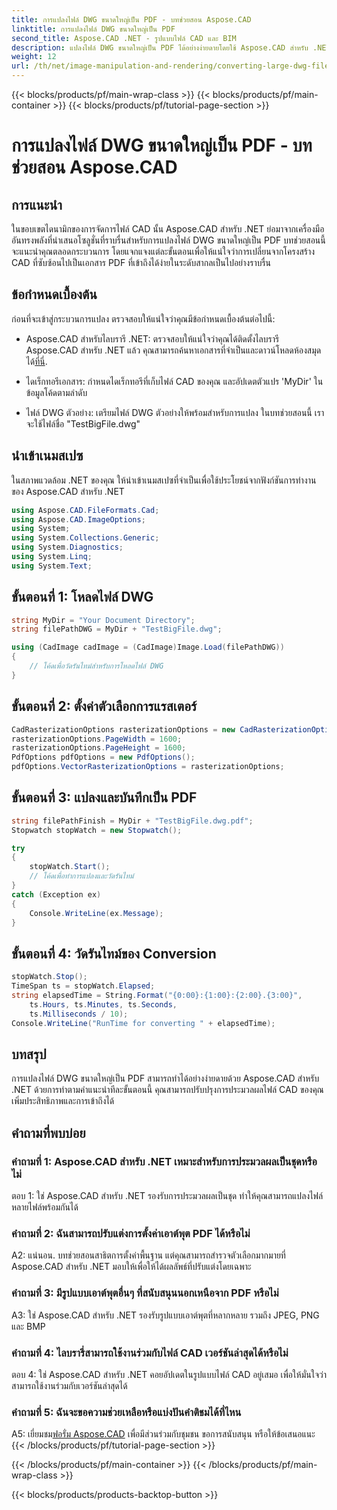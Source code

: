 ```yaml
---
title: การแปลงไฟล์ DWG ขนาดใหญ่เป็น PDF - บทช่วยสอน Aspose.CAD
linktitle: การแปลงไฟล์ DWG ขนาดใหญ่เป็น PDF
second_title: Aspose.CAD .NET - รูปแบบไฟล์ CAD และ BIM
description: แปลงไฟล์ DWG ขนาดใหญ่เป็น PDF ได้อย่างง่ายดายโดยใช้ Aspose.CAD สำหรับ .NET ปรับปรุงกระบวนการ CAD ของคุณด้วยบทช่วยสอนทีละขั้นตอนนี้
weight: 12
url: /th/net/image-manipulation-and-rendering/converting-large-dwg-files-to-pdf/
---
```


{{< blocks/products/pf/main-wrap-class >}}
{{< blocks/products/pf/main-container >}}
{{< blocks/products/pf/tutorial-page-section >}}

# การแปลงไฟล์ DWG ขนาดใหญ่เป็น PDF - บทช่วยสอน Aspose.CAD

## การแนะนำ

ในขอบเขตไดนามิกของการจัดการไฟล์ CAD นั้น Aspose.CAD สำหรับ .NET ย่อมาจากเครื่องมืออันทรงพลังที่นำเสนอโซลูชั่นที่ราบรื่นสำหรับการแปลงไฟล์ DWG ขนาดใหญ่เป็น PDF บทช่วยสอนนี้จะแนะนำคุณตลอดกระบวนการ โดยแจกแจงแต่ละขั้นตอนเพื่อให้แน่ใจว่าการเปลี่ยนจากโครงสร้าง CAD ที่ซับซ้อนไปเป็นเอกสาร PDF ที่เข้าถึงได้ง่ายในระดับสากลเป็นไปอย่างราบรื่น

## ข้อกำหนดเบื้องต้น

ก่อนที่จะเข้าสู่กระบวนการแปลง ตรวจสอบให้แน่ใจว่าคุณมีข้อกำหนดเบื้องต้นต่อไปนี้:

- Aspose.CAD สำหรับไลบรารี .NET: ตรวจสอบให้แน่ใจว่าคุณได้ติดตั้งไลบรารี Aspose.CAD สำหรับ .NET แล้ว คุณสามารถค้นหาเอกสารที่จำเป็นและดาวน์โหลดห้องสมุดได้[ที่นี่](https://reference.aspose.com/cad/net/).

- ไดเร็กทอรีเอกสาร: กำหนดไดเร็กทอรีที่เก็บไฟล์ CAD ของคุณ และอัปเดตตัวแปร 'MyDir' ในข้อมูลโค้ดตามลำดับ

- ไฟล์ DWG ตัวอย่าง: เตรียมไฟล์ DWG ตัวอย่างให้พร้อมสำหรับการแปลง ในบทช่วยสอนนี้ เราจะใช้ไฟล์ชื่อ "TestBigFile.dwg"

## นำเข้าเนมสเปซ

ในสภาพแวดล้อม .NET ของคุณ ให้นำเข้าเนมสเปซที่จำเป็นเพื่อใช้ประโยชน์จากฟังก์ชันการทำงานของ Aspose.CAD สำหรับ .NET

```csharp
using Aspose.CAD.FileFormats.Cad;
using Aspose.CAD.ImageOptions;
using System;
using System.Collections.Generic;
using System.Diagnostics;
using System.Linq;
using System.Text;
```

## ขั้นตอนที่ 1: โหลดไฟล์ DWG

```csharp
string MyDir = "Your Document Directory";
string filePathDWG = MyDir + "TestBigFile.dwg";

using (CadImage cadImage = (CadImage)Image.Load(filePathDWG))
{
    // โค้ดเพื่อวัดรันไทม์สำหรับการโหลดไฟล์ DWG
}
```

## ขั้นตอนที่ 2: ตั้งค่าตัวเลือกการแรสเตอร์

```csharp
CadRasterizationOptions rasterizationOptions = new CadRasterizationOptions();
rasterizationOptions.PageWidth = 1600;
rasterizationOptions.PageHeight = 1600;
PdfOptions pdfOptions = new PdfOptions();
pdfOptions.VectorRasterizationOptions = rasterizationOptions;
```

## ขั้นตอนที่ 3: แปลงและบันทึกเป็น PDF

```csharp
string filePathFinish = MyDir + "TestBigFile.dwg.pdf";
Stopwatch stopWatch = new Stopwatch();

try
{
    stopWatch.Start();
    // โค้ดเพื่อทำการแปลงและวัดรันไทม์
}
catch (Exception ex)
{
    Console.WriteLine(ex.Message);
}
```

## ขั้นตอนที่ 4: วัดรันไทม์ของ Conversion

```csharp
stopWatch.Stop();
TimeSpan ts = stopWatch.Elapsed;
string elapsedTime = String.Format("{0:00}:{1:00}:{2:00}.{3:00}",
    ts.Hours, ts.Minutes, ts.Seconds,
    ts.Milliseconds / 10);
Console.WriteLine("RunTime for converting " + elapsedTime);
```

## บทสรุป

การแปลงไฟล์ DWG ขนาดใหญ่เป็น PDF สามารถทำได้อย่างง่ายดายด้วย Aspose.CAD สำหรับ .NET ด้วยการทำตามคำแนะนำทีละขั้นตอนนี้ คุณสามารถปรับปรุงการประมวลผลไฟล์ CAD ของคุณ เพิ่มประสิทธิภาพและการเข้าถึงได้

## คำถามที่พบบ่อย

### คำถามที่ 1: Aspose.CAD สำหรับ .NET เหมาะสำหรับการประมวลผลเป็นชุดหรือไม่

ตอบ 1: ใช่ Aspose.CAD สำหรับ .NET รองรับการประมวลผลเป็นชุด ทำให้คุณสามารถแปลงไฟล์หลายไฟล์พร้อมกันได้

### คำถามที่ 2: ฉันสามารถปรับแต่งการตั้งค่าเอาต์พุต PDF ได้หรือไม่

A2: แน่นอน. บทช่วยสอนสาธิตการตั้งค่าพื้นฐาน แต่คุณสามารถสำรวจตัวเลือกมากมายที่ Aspose.CAD สำหรับ .NET มอบให้เพื่อให้ได้ผลลัพธ์ที่ปรับแต่งโดยเฉพาะ

### คำถามที่ 3: มีรูปแบบเอาต์พุตอื่นๆ ที่สนับสนุนนอกเหนือจาก PDF หรือไม่

A3: ใช่ Aspose.CAD สำหรับ .NET รองรับรูปแบบเอาต์พุตที่หลากหลาย รวมถึง JPEG, PNG และ BMP

### คำถามที่ 4: ไลบรารี่สามารถใช้งานร่วมกับไฟล์ CAD เวอร์ชันล่าสุดได้หรือไม่

ตอบ 4: ใช่ Aspose.CAD สำหรับ .NET คอยอัปเดตในรูปแบบไฟล์ CAD อยู่เสมอ เพื่อให้มั่นใจว่าสามารถใช้งานร่วมกับเวอร์ชันล่าสุดได้

### คำถามที่ 5: ฉันจะขอความช่วยเหลือหรือแบ่งปันคำติชมได้ที่ไหน

A5: เยี่ยมชม[ฟอรั่ม Aspose.CAD](https://forum.aspose.com/c/cad/19) เพื่อมีส่วนร่วมกับชุมชน ขอการสนับสนุน หรือให้ข้อเสนอแนะ
{{< /blocks/products/pf/tutorial-page-section >}}

{{< /blocks/products/pf/main-container >}}
{{< /blocks/products/pf/main-wrap-class >}}

{{< blocks/products/products-backtop-button >}}
